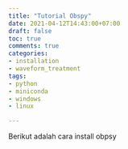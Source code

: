 ```yaml
---
title: "Tutorial Obspy"
date: 2021-04-12T14:43:00+07:00
draft: false
toc: true
comments: true
categories:
- installation
- waveform_treatment
tags:
- python
- miniconda
- windows
- linux

---
```

 Berikut adalah cara install obpsy



  

<!--more-->
